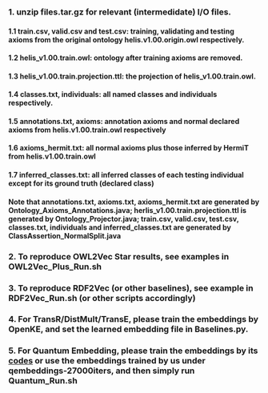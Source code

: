 ### 1. unzip files.tar.gz for relevant (intermedidate) I/O files.

  #### 1.1 train.csv, valid.csv and test.csv: training, validating and testing axioms from the original ontology helis.v1.00.origin.owl respectively.
  #### 1.2 helis_v1.00.train.owl: ontology after training axioms are removed.
  #### 1.3 helis_v1.00.train.projection.ttl: the projection of helis_v1.00.train.owl.
  #### 1.4 classes.txt, individuals: all named classes and individuals respectively.
  #### 1.5 annotations.txt, axioms: annotation axioms and normal declared axioms from helis.v1.00.train.owl respectively
  #### 1.6 axioms_hermit.txt: all normal axioms plus those inferred by HermiT from helis.v1.00.train.owl
  #### 1.7 inferred_classes.txt: all inferred classes of each testing individual except for its ground truth (declared class)
  #### Note that annotations.txt, axioms.txt, axioms_hermit.txt are generated by Ontology_Axioms_Annotations.java; herlis_v1.00.train.projection.ttl is generated by Ontology_Projector.java; train.csv, valid.csv, test.csv, classes.txt, individuals and inferred_classes.txt are generated by ClassAssertion_NormalSplit.java

### 2. To reproduce OWL2Vec Star results, see examples in OWL2Vec_Plus_Run.sh

### 3. To reproduce RDF2Vec (or other baselines), see example in RDF2Vec_Run.sh (or other scripts accordingly)

### 4. For TransR/DistMult/TransE, please train the embeddings by OpenKE, and set the learned embedding file in Baselines.py. 

### 5. For Quantum Embedding, please train the embeddings by its [codes](https://github.com/IBM/e2r/tree/master/neurips2019) or use the embeddings trained by us under qembeddings-27000iters, and then simply run Quantum_Run.sh
